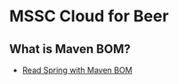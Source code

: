 # MSSC Cloud for Beer

## What is Maven BOM?

- [Read Spring with Maven BOM](https://www.baeldung.com/spring-maven-bom)
